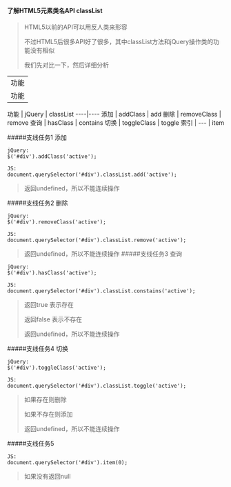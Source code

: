 #### 了解HTML5元素类名API classList

> HTML5以前的API可以用反人类来形容
> 
> 不过HTML5后很多API好了很多，其中classList方法和jQuery操作类的功能没有相似
>
> 我们先对比一下，然后详细分析


<table>
	<tr>
		<td>功能</td>
	</tr>
	<tr>
		<td>功能</td>
	</tr>

</table>


功能 | jQuery | classList
----|----
添加 | addClass | add
删除 | removeClass | remove
查询 | hasClass | contains
切换 | toggleClass | toggle
索引 | --- | item

#####支线任务1
添加

```
jQuery:
$('#div').addClass('active');

JS:
document.querySelector('#div').classList.add('active');

```
> 返回undefined，所以不能连续操作

#####支线任务2
删除

```
jQuery:
$('#div').removeClass('active');

JS:
document.querySelector('#div').classList.remove('active');

```
> 返回undefined，所以不能连续操作
#####支线任务3
查询

```
jQuery:
$('#div').hasClass('active');

JS:
document.querySelector('#div').classList.constains('active');

```
> 返回true 表示存在
> 
> 返回false 表示不存在
> 
> 返回undefined，所以不能连续操作

#####支线任务4
切换

```
jQuery:
$('#div').toggleClass('active');

JS:
document.querySelector('#div').classList.toggle('active');

```
> 如果存在则删除
> 
> 如果不存在则添加
> 
> 返回undefined，所以不能连续操作

#####支线任务5
```
JS:
document.querySelector('#div').item(0);

```
> 如果没有返回null
